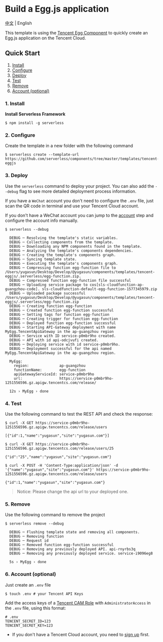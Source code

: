 <!--
title: Deploy Serverless Egg.js Application
description: "Deploy Serverless Egg.js application with Tencent Egg component"
date: 2019-12-26
thumbnail: 'http://url-to-thumbnail.jpg'
categories:
  - toturial
authors:
  - yugasun
authorslink:
  - https://github.com/yugasun
translators:
  - None
translatorslink:
  - None
-->

# Build a Egg.js application

[中文](./README.md) | English

This template is using the [Tencent Egg Component](https://github.com/serverless-tencent/tencent-egg) to quickly create an Egg.js application on the Tencent Cloud.

## Quick Start

1. [Install](#1-install)
2. [Configure](#2-configure)
3. [Deploy](#3-deploy)
4. [Test](#4-test)
5. [Remove](#5-remove)
6. [Account (optional)](#6-account-optional)

### 1. Install

**Install Serverless Framework**

```shell
$ npm install -g serverless
```

### 2. Configure

Create the template in a new folder with the following command

```shell
$ serverless create --template-url https://github.com/serverless/components/tree/master/templates/tencent-eggjs
```

### 3. Deploy

Use the `serverless` command to deploy your project. You can also add the `--debug` flag to see more detailed deployment process information.

If you have a `WeChat` account you don't need to configure the `.env` file, just scan the QR code in terminal and use your Tencent Cloud account.

If you don't have a WeChat account you can jump to the [account](#6-account-optional) step and configure the account info manually.

```text
$ serverless --debug

  DEBUG ─ Resolving the template's static variables.
  DEBUG ─ Collecting components from the template.
  DEBUG ─ Downloading any NPM components found in the template.
  DEBUG ─ Analyzing the template's components dependencies.
  DEBUG ─ Creating the template's components graph.
  DEBUG ─ Syncing template state.
  DEBUG ─ Executing the template's components graph.
  DEBUG ─ Compressing function egg-function file to /Users/yugasun/Desktop/Develop/@yugasun/components/templates/tencent-eggjs/.serverless/egg-function.zip.
  DEBUG ─ Compressed function egg-function file successful
  DEBUG ─ Uploading service package to cos[sls-cloudfunction-ap-guangzhou-code]. sls-cloudfunction-default-egg-function-1577345979.zip
  DEBUG ─ Uploaded package successful /Users/yugasun/Desktop/Develop/@yugasun/components/templates/tencent-eggjs/.serverless/egg-function.zip
  DEBUG ─ Creating function egg-function
  DEBUG ─ Created function egg-function successful
  DEBUG ─ Setting tags for function egg-function
  DEBUG ─ Creating trigger for function egg-function
  DEBUG ─ Deployed function egg-function successful
  DEBUG ─ Starting API-Gateway deployment with name MyEgg.TencentApiGateway in the ap-guangzhou region
  DEBUG ─ Service with ID service-p0mbr9ho created.
  DEBUG ─ API with id api-odcjvufi created.
  DEBUG ─ Deploying service with id service-p0mbr9ho.
  DEBUG ─ Deployment successful for the api named MyEgg.TencentApiGateway in the ap-guangzhou region.

  MyEgg:
    region:              ap-guangzhou
    functionName:        egg-function
    apiGatewayServiceId: service-p0mbr9ho
    url:                 https://service-p0mbr9ho-1251556596.gz.apigw.tencentcs.com/release/

  12s › MyEgg › done
```

### 4. Test

Use the following command to test the REST API and check the response:

```shell
$ curl -X GET https://service-p0mbr9ho-1251556596.gz.apigw.tencentcs.com/release/users

[{"id":1,"name":"yugasun","site":"yugasun.com"}]
```

```shell
$ curl -X GET https://service-p0mbr9ho-1251556596.gz.apigw.tencentcs.com/release/users/25

{"id":"25","name":"yugasun","site":"yugasun.com"}
```

```shell
$ curl -X POST -H 'Content-Type:application/json' -d '{"name":"yugasun","site":"yugasun.com"}' https://service-p0mbr9ho-1251556596.gz.apigw.tencentcs.com/release/users

{"id":1,"name":"yugasun","site":"yugasun.com"}
```

> Notice: Please change the api url to your deployed one.

### 5. Remove

Use the following command to remove the project

```shell
$ serverless remove --debug

  DEBUG ─ Flushing template state and removing all components.
  DEBUG ─ Removing function
  DEBUG ─ Request id
  DEBUG ─ Removed function egg-function successful
  DEBUG ─ Removing any previously deployed API. api-rnyrbs3q
  DEBUG ─ Removing any previously deployed service. service-i9096eg8

  5s › MyEgg › done
```

### 6. Account (optional)

Just create an `.env` file

```shell
$ touch .env # your Tencent API Keys
```

Add the access keys of a [Tencent CAM Role](https://shell.cloud.tencent.com/cam/capi) with `AdministratorAccess` in the `.env` file, using this format:

```
# .env
TENCENT_SECRET_ID=123
TENCENT_SECRET_KEY=123
```

- If you don't have a Tencent Cloud account, you need to [sign up](https://intl.cloud.tencent.com/register) first.
